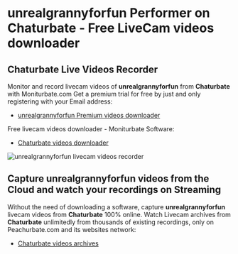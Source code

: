 # unrealgrannyforfun Performer on Chaturbate - Free LiveCam videos downloader

## Chaturbate Live Videos Recorder

Monitor and record livecam videos of **unrealgrannyforfun** from **Chaturbate** with Moniturbate.com
Get a premium trial for free by just and only registering with your Email address:
* [unrealgrannyforfun Premium videos downloader](https://moniturbate.com/request-demo-licence-key.html)

Free livecam videos downloader - Moniturbate Software:
* [Chaturbate videos downloader](https://moniturbate.com/moniturbate-download-software.html)

![unrealgrannyforfun livecam videos recorder](https://peachurnet.com/templates/moniturbate-software.png)


## Capture unrealgrannyforfun videos from the Cloud and watch your recordings on Streaming

Without the need of downloading a software, capture **unrealgrannyforfun** livecam videos from **Chaturbate** 100% online.
Watch Livecam archives from **Chaturbate** unlimitedly from thousands of existing recordings, only on Peachurbate.com and its websites network:
* [Chaturbate videos archives](https://peachurnet.com/)